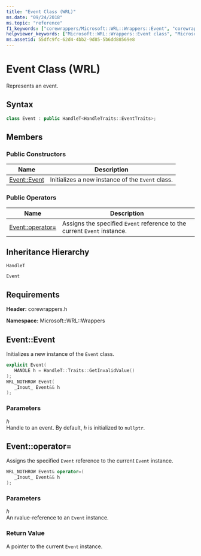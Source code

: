 ```yaml
---
title: "Event Class (WRL)"
ms.date: "09/24/2018"
ms.topic: "reference"
f1_keywords: ["corewrappers/Microsoft::WRL::Wrappers::Event", "corewrappers/Microsoft::WRL::Wrappers::Event::Event", "corewrappers/Microsoft::WRL::Wrappers::Event::operator="]
helpviewer_keywords: ["Microsoft::WRL::Wrappers::Event class", "Microsoft::WRL::Wrappers::Event::Event, constructor", "Microsoft::WRL::Wrappers::Event::operator= operator"]
ms.assetid: 55dfc9fc-62d4-4bb2-9d85-5b6dd88569e8
---
```

# Event Class (WRL)

Represents an event.

## Syntax

```cpp
class Event : public HandleT<HandleTraits::EventTraits>;
```

## Members

### Public Constructors

Name                   | Description
---------------------- | ------------------------------------------------
[Event::Event](#event) | Initializes a new instance of the `Event` class.

### Public Operators

Name                                 | Description
------------------------------------ | ------------------------------------------------------------------------
[Event::operator=](#operator-assign) | Assigns the specified `Event` reference to the current `Event` instance.

## Inheritance Hierarchy

`HandleT`

`Event`

## Requirements

**Header:** corewrappers.h

**Namespace:** Microsoft::WRL::Wrappers

## <a name="event"></a>Event::Event

Initializes a new instance of the `Event` class.

```cpp
explicit Event(
   HANDLE h = HandleT::Traits::GetInvalidValue()
);
WRL_NOTHROW Event(
   _Inout_ Event&& h
);
```

### Parameters

*h*<br/>
Handle to an event. By default, *h* is initialized to `nullptr`.

## <a name="operator-assign"></a>Event::operator=

Assigns the specified `Event` reference to the current `Event` instance.

```cpp
WRL_NOTHROW Event& operator=(
   _Inout_ Event&& h
);
```

### Parameters

*h*<br/>
An rvalue-reference to an `Event` instance.

### Return Value

A pointer to the current `Event` instance.
